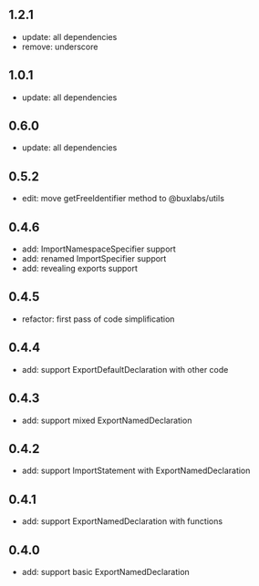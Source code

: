 ## 1.2.1

- update: all dependencies
- remove: underscore

## 1.0.1

- update: all dependencies

## 0.6.0

- update: all dependencies

## 0.5.2

- edit: move getFreeIdentifier method to @buxlabs/utils

## 0.4.6

- add: ImportNamespaceSpecifier support
- add: renamed ImportSpecifier support
- add: revealing exports support

## 0.4.5

- refactor: first pass of code simplification

## 0.4.4

- add: support ExportDefaultDeclaration with other code

## 0.4.3

- add: support mixed ExportNamedDeclaration

## 0.4.2

- add: support ImportStatement with ExportNamedDeclaration

## 0.4.1

- add: support ExportNamedDeclaration with functions

## 0.4.0

- add: support basic ExportNamedDeclaration
